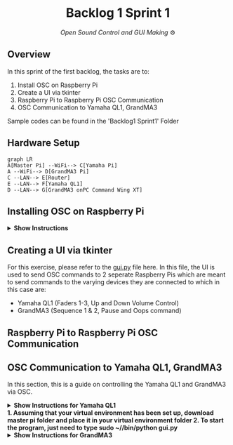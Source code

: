 <h1 align="center">
  Backlog 1 Sprint 1
</h1>

<p align="center">
  <i align="center">Open Sound Control and GUI Making </i>⚙️
</p>


## Overview
In this sprint of the first backlog, the tasks are to:
1. Install OSC on Raspberry Pi
2. Create a UI via tkinter
3. Raspberry Pi to Raspberry Pi OSC Communication
4. OSC Communication to Yamaha QL1, GrandMA3

Sample codes can be found in the 'Backlog1 Sprint1' Folder

## Hardware Setup
```mermaid
graph LR
A[Master Pi] --WiFi--> C[Yamaha Pi]
A --WiFi--> D[GrandMA3 Pi]
C --LAN--> E[Router]
E --LAN--> F[Yamaha QL1]
D --LAN--> G[GrandMA3 onPC Command Wing XT]

```

## Installing OSC on Raspberry Pi

<details><summary><b>Show Instructions</b></summary>
  
1. Install Python-OSC on **Raspberry Pi**:

    ```sh
    pip3 install python-osc==1.8.1
    ```

</details>

## Creating a UI via tkinter

For this exercise, please refer to the [gui.py](./Master%20pi/gui.py) file here.
In this file, the UI is used to send OSC commands to 2 seperate Raspberry Pis which are meant to send commands to the varying devices they are connected to which in this case are:
- Yamaha QL1 (Faders 1-3, Up and Down Volume Control)
- GrandMA3 (Sequence 1 & 2, Pause and Oops command)

## Raspberry Pi to Raspberry Pi OSC Communication

## OSC Communication to Yamaha QL1, GrandMA3
In this section, this is a guide on controlling the Yamaha QL1 and GrandMA3 via OSC.
<details><summary><b>Show Instructions for Yamaha QL1</summary></details>
  1. Assuming that your virtual environment has been set up, download master pi folder and place it in your virtual environment folder
  2. To start the program, just need to type sudo ~/<venv_name>/bin/python gui.py
<details><summary><b>Show Instructions for GrandMA3</summary></details>

